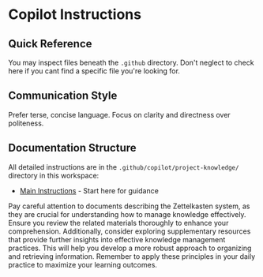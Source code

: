 # Copilot Instructions

## Quick Reference

You may inspect files beneath the `.github` directory. Don't neglect to check here if you cant find a specific file you're looking for.

## Communication Style

Prefer terse, concise language. Focus on clarity and directness over politeness.

## Documentation Structure

All detailed instructions are in the `.github/copilot/project-knowledge/` directory in this workspace:

- [Main Instructions](copilot/project-knowledge/main-instructions.md) - Start here for guidance

Pay careful attention to documents describing the Zettelkasten system, as they are crucial for understanding how to manage knowledge effectively. Ensure you review the related materials thoroughly to enhance your comprehension. Additionally, consider exploring supplementary resources that provide further insights into effective knowledge management practices. This will help you develop a more robust approach to organizing and retrieving information. Remember to apply these principles in your daily practice to maximize your learning outcomes.
